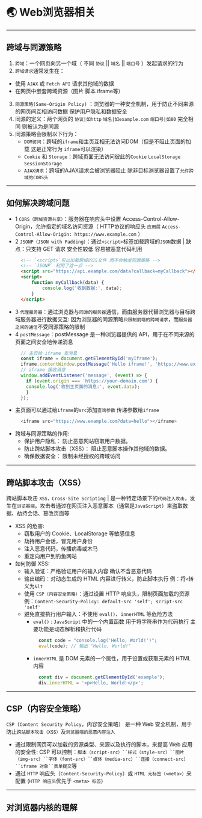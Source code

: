 # 🌏 Web浏览器相关
---
## 跨域与同源策略
1. `跨域`：一个网页向另一个域（ 不同 `协议` || `域名` || `端口号` ）发起请求的行为
2. `跨域请求`通常发生在：
- 使用 `AJAX` 或 `Fetch API` 请求其他域的数据
- 在网页中嵌套跨域资源（图片 脚本 iframe等）
3. `同源策略(Same-Origin Policy)` ：浏览器的一种安全机制，用于防止不同来源的网页间互相访问数据 保护用户隐私和数据安全
4. 同源的定义：两个网页的 `协议|如http` `域名|如example.com` `端口号|如80` 完全相同 则被认为是同源
5. 同源策略会限制以下行为：
   - `DOM访问`：跨域的`iframe`和主页互相无法访问DOM（但是不阻止页面的加载 这是正常行为 `iframe`可以渲染） 
   - `Cookie` 和 `Storage`：跨域页面无法访问彼此的`Cookie` `LocalStorage` `SessionStorage`
   - `AJAX请求`：跨域的AJAX请求会被浏览器阻止 除非目标浏览器设置了`允许跨域的CORS头`
---
## 如何解决跨域问题
- 1 `CORS（跨域资源共享）`：服务器在响应头中设置 Access-Control-Allow-Origin，允许指定的域名访问资源（ HTTP协议的响应头 `应用层` `Access-Control-Allow-Origin: https://www.example.com` ）
- 2 `JSONP（JSON with Padding）`：通过` <script> `标签加载跨域的` JSON `数据 | 缺点：只支持 GET 请求 安全性较低 容易被恶意代码利用
    ```html
      <!-- `<script>`可以加载跨域的JS文件 而不会触发同源策略 -->
      <!-- `JSONP` 利用了这一点 -->
      <script src="https://api.example.com/data?callback=myCallback"></script>
      <script>
          function myCallback(data) {
              console.log('收到数据:', data);
          }
      </script>
    ```
 - 3 `代理服务器`：通过浏览器与`同源的服务器`通信，而由服务器代替浏览器与目标跨域服务器进行数据交互: 因为浏览器的同源策略`只限制前端的跨域请求`，而`服务器之间的通信`不受同源策略的限制
 - 4 `postMessage`：postMessage 是一种浏览器提供的 API，用于在不同来源的页面之间安全地传递消息
    ```js
      // 主页给 iframe 发消息
      const iframe = document.getElementById('myIframe');
      iframe.contentWindow.postMessage('Hello iframe!', 'https://www.example.com');
      // iframe 接收消息
      window.addEventListener('message', (event) => {
        if (event.origin === 'https://your-domain.com') {
        console.log('收到主页面的消息:', event.data);
        }
      });
    ```
- 主页面可以通过给`iframe`的`src`添加`查询参数` 传递参数给`iframe`
    ```js
      <iframe src="https://www.example.com?data=hello"></iframe>
    ```
- 跨域与同源策略的作用:
   - 保护用户隐私： 防止恶意网站窃取用户数据。
   - 防止跨站脚本攻击（XSS）： 阻止恶意脚本操作其他域的数据。
   - 确保数据安全： 限制未经授权的跨域访问
---
## 跨站脚本攻击（XSS）
跨站脚本攻击 `XSS，Cross-Site Scripting` | 是一种特定场景下的`代码注入攻击`，发生在`浏览器端`，攻击者通过在网页注入恶意脚本（通常是`JavaScript`）来盗取数据、劫持会话、篡改页面等
- XSS 的危害:
  - 窃取用户的 Cookie、LocalStorage 等敏感信息
  - 劫持用户会话，冒充用户身份
  - 注入恶意代码，传播病毒或木马
  - 重定向用户到钓鱼网站
- 如何防御 XSS: 
  - 输入验证：严格验证用户的输入内容 确认不含恶意代码
  - 输出编码：对动态生成的 HTML 内容进行转义，防止脚本执行 例：将`<`转义为`&lt`
  - 使用 `CSP（内容安全策略）`：通过设置 HTTP 响应头，限制页面加载的资源 例：`Content-Security-Policy: default-src 'self'; script-src 'self'`
  - 避免直接执行用户输入：不使用 `eval()`、`innerHTML` 等危险方法
    - `eval()` :  `JavaScript` 中的一个内置函数 用于将字符串作为代码执行 主要功能是动态解析和执行代码
      ```js
        const code = "console.log('Hello, World!')";
        eval(code); // 输出 "Hello, World!"
      ```
    - `innerHTML` 是 DOM 元素的一个属性，用于设置或获取元素的 HTML 内容
      ```js
        const div = document.getElementById('example');
        div.innerHTML = '<p>Hello, World!</p>';
      ```
---
## CSP（内容安全策略）
`CSP`（`Content Security Policy`，内容安全策略） 是一种 Web 安全机制，用于防止`跨站脚本攻击（XSS）`及`浏览器端的恶意内容注入`
- 通过限制网页可以加载的资源类型、来源以及执行的脚本，来提高 Web 应用的安全性: CSP 可以控制：`脚本（script-src）``样式（style-src）``图片（img-src）``字体（font-src）``媒体（media-src）``连接（connect-src）``iframe 对象``表单提交`等
- 通过 `HTTP` 响应头（`Content-Security-Policy`）或 `HTML 元标签（<meta>）`来配置 (`HTTP 响应头`优先于 `<meta> 标签`)
---
## 对浏览器内核的理解
